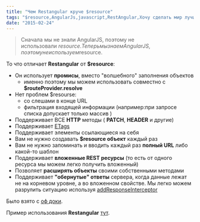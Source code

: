 ```yaml
---
title: "Чем Restangular круче $resource"
tags: "$resource,AngularJs,javascript,RestAngular,Хочу сделать мир лучше"
date: "2015-02-24"
---
```


> Сначала мы не знали AngularJS, поэтому не использовали $resource. Теперь мы знаем AngularJS, поэтому не используем $resource.

То что отличает **Restangular** от **$resource**:

- Он использует **промисы**, вместо "волшебного" заполнения объектов
    - именно поэтому мы можем использовать совместно с **$routeProvider.resolve**
- Нет проблем $resourse:
    - со слешами в конце URL
    - фильтрация входящей информации (например:при запросе списка допускает только массив )
- Поддерживает ВСЕ **HTTP** методы ( **PATCH**, **HEADER** и другие)
- Поддерживает [ETags](https://ru.wikipedia.org/wiki/HTTP_ETag "ru.wikipedia.org")
- Поддерживает элементы ссылающиеся на себя
- Вам не нужно создавать **$resource объект** каждый раз
- Вам не нужно запоминать и вводить каждый раз **полный URL** либо какой-то шаблон
- Поддерживает **вложенные REST ресурсы** (то есть от одного ресурса мы можем легко получить вложенный)
- Позволяет **расширять объекты** своими собственными методами
- Поддерживает **"обернутые" ответы** сервера, когда данные лежат не на корневом уровне, а во вложенном свойстве. Мы легко можем разрулить ситуацию используя [addResponseInterceptor](https://github.com/mgonto/restangular#my-response-is-actually-wrapped-with-some-metadata-how-do-i-get-the-data-in-that-case)

Было взято с [оф доки](https://github.com/mgonto/restangular/blob/master/README.md#differences-with-resource "github.com/mgonto/restangular").

Пример использования **Restangular** [тут](http://plnkr.co/edit/qDRPWa?p=preview).
